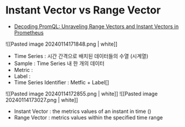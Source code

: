 # Instant Vector vs Range Vector

* [Decoding PromQL: Unraveling Range Vectors and Instant Vectors in Prometheus](https://medium.com/@ahmed.s.farag96/decoding-promql-unraveling-range-vectors-and-instant-vectors-in-prometheus-c1390f650e5c)

![[Pasted image 20240114171848.png | white]] 
* Time Series : 시간 간격으로 배치된 데이터들의 수열 (시계열)
* Sample : Time Series 내 한 개의 데이터
* Metric : 
* Label : 
* Time Series Identifier : Metfic + Label[]

![[Pasted image 20240114172855.png | white]]
![[Pasted image 20240114173027.png | white]]
* Instant Vector : the metrics values of an instant in time ()
* Range Vector : metrics values within the specified time range